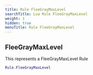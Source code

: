 ```yaml
---
title: Rule FleeGrayMaxLevel
searchTitle: Lua Rule FleeGrayMaxLevel
weight: 1
hidden: true
menuTitle: Rule FleeGrayMaxLevel
---
```

## FleeGrayMaxLevel

This represents a FleeGrayMaxLevel Rule
```lua
Rule.FleeGrayMaxLevel
```